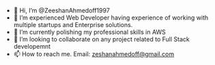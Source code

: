 - 👋 Hi, I’m @ZeeshanAhmedoff1997
- 👀 I’m experienced Web Developer having experience of working with multiple startups and Enterprise solutions.
- 🌱 I’m currently polishing my professional skills in AWS
- 💞️ I’m looking to collaborate on any project related to Full Stack developemnt
- 📫 How to reach me. Email: zeshanahmedoff@gmail.com

<!---
ZeeshanAhmedoff1997/ZeeshanAhmedoff1997 is a ✨ special ✨ repository because its `README.md` (this file) appears on your GitHub profile.
You can click the Preview link to take a look at your changes.
--->
